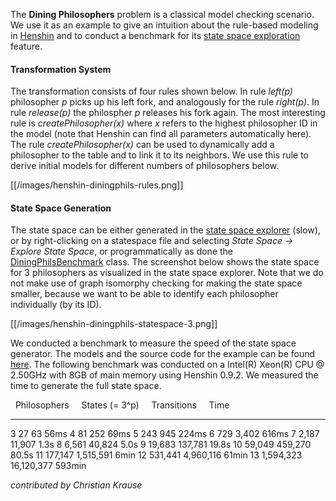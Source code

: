 The **Dining Philosophers** problem is a classical model checking
scenario. We use it as an example to give an intuition about the
rule-based modeling in [Henshin](Home "wikilink") and to conduct a
benchmark for its [state space
exploration](Henshin_Statespace_Explorer "wikilink") feature.

#### Transformation System

The transformation consists of four rules shown below. In rule *left(p)*
philosopher *p* picks up his left fork, and analogously for the rule
*right(p)*. In rule *release(p)* the philospher *p* releases his fork
again. The most interesting rule is *createPhilosopher(x)* where *x*
refers to the highest philosopher ID in the model (note that Henshin can
find all parameters automatically here). The rule *createPhilosopher(x)*
can be used to dynamically add a philosopher to the table and to link it
to its neighbors. We use this rule to derive initial models for
different numbers of philosophers below.

[[/images/henshin-diningphils-rules.png]]

#### State Space Generation

The state space can be either generated in the [state space
explorer](Henshin_Statespace_Explorer "wikilink") (slow), or by
right-clicking on a statespace file and selecting *State Space -\>
Explore State Space*, or programmatically as done the
[DiningPhilsBenchmark](https://github.com/eclipse-henshin/henshin/tree/master/plugins/org.eclipse.emf.henshin.examples/src/org/eclipse/emf/henshin/examples/diningphils/DiningPhilsBenchmark.java)
class. The screenshot below shows the state space for 3 philosophers as
visualized in the state space explorer. Note that we do not make use of
graph isomorphy checking for making the state space smaller, because we
want to be able to identify each philosopher individually (by its ID).

[[/images/henshin-diningphils-statespace-3.png]]

We conducted a benchmark to measure the speed of the state space
generator. The models and the source code for the example can be found
[here](https://github.com/eclipse-henshin/henshin/tree/master/plugins/org.eclipse.emf.henshin.examples/src/org/eclipse/emf/henshin/examples/diningphils).
The following benchmark was conducted on a Intel(R) Xeon(R) CPU @
2.50GHz with 8GB of main memory using Henshin 0.9.2. We measured the
time to generate the full state space.

    Philosophers       States (= 3\^p)       Transitions       Time  
  ------------------ --------------------- ----------------- ----------
  3                  27                    63                56ms
  4                  81                    252               69ms
  5                  243                   945               224ms
  6                  729                   3,402             616ms
  7                  2,187                 11,907            1.3s
  8                  6,561                 40,824            5.0s
  9                  19,683                137,781           19.8s
  10                 59,049                459,270           80.5s
  11                 177,147               1,515,591         6min
  12                 531,441               4,960,116         61min
  13                 1,594,323             16,120,377        593min

*contributed by Christian Krause*


